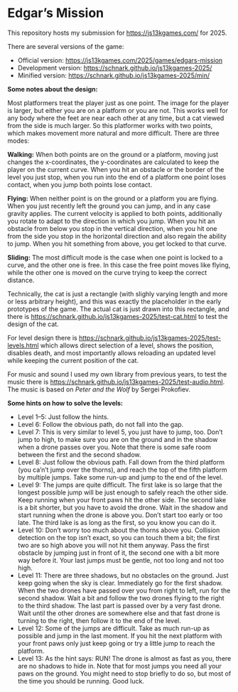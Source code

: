 # Edgar’s Mission

This repository hosts my submission for https://js13kgames.com/ for 2025.

There are several versions of the game:
* Official version: https://js13kgames.com/2025/games/edgars-mission
* Development version: https://schnark.github.io/js13kgames-2025/
* Minified version: https://schnark.github.io/js13kgames-2025/min/

**Some notes about the design:**

Most platformers treat the player just as one point. The image for the player is larger, but either you are on a platform or you are not. This works well for any body where the feet are near each other at any time, but a cat viewed from the side is much larger. So this platformer works with two points, which makes movement more natural and more difficult. There are three modes:

**Walking:** When both points are on the ground or a platform, moving just changes the x-coordinates, the y-coordinates are calculated to keep the player on the current curve. When you hit an obstacle or the border of the level you just stop, when you run into the end of a platform one point loses contact, when you jump both points lose contact.

**Flying:** When neither point is on the ground or a platform you are flying. When you just recently left the ground you can jump, and in any case gravity applies. The current velocity is applied to both points, additionally you rotate to adapt to the direction in which you jump. When you hit an obstacle from below you stop in the vertical direction, when you hit one from the side you stop in the horizontal direction and also regain the ability to jump. When you hit something from above, you get locked to that curve.

**Sliding:** The most difficult mode is the case when one point is locked to a curve, and the other one is free. In this case the free point moves like flying, while the other one is moved on the curve trying to keep the correct distance.

Technically, the cat is just a rectangle (with slighly varying length and more or less arbitrary height), and this was exactly the placeholder in the early prototypes of the game. The actual cat is just drawn into this rectangle, and there is https://schnark.github.io/js13kgames-2025/test-cat.html to test the design of the cat.

For level design there is https://schnark.github.io/js13kgames-2025/test-levels.html which allows direct selection of a level, shows the position, disables death, and most importantly allows reloading an updated level while keeping the current position of the cat.

For music and sound I used my own library from previous years, to test the music there is https://schnark.github.io/js13kgames-2025/test-audio.html. The music is based on <i>Peter and the Wolf</i> by Sergei Prokofiev.

**Some hints on how to solve the levels:**

* Level 1–5: Just follow the hints.
* Level 6: Follow the obvious path, do not fall into the gap.
* Level 7: This is very similar to level 5, you just have to jump, too. Don’t jump to high, to make sure you are on the ground and in the shadow when a drone passes over you. Note that there is some safe room between the first and the second shadow.
* Level 8: Just follow the obvious path. Fall down from the third platform (you ca’n’t jump over the thorns), and reach the top of the fifth platform by multiple jumps. Take some run-up and jump to the end of the level.
* Level 9: The jumps are quite difficult. The first lake is so large that the longest possible jump will be just enough to safely reach the other side. Keep running when your front paws hit the other side. The second lake is a bit shorter, but you have to avoid the drone. Wait in the shadow and start running when the drone is above you. Don’t start too early or too late. The third lake is as long as the first, so you know you can do it.
* Level 10: Don’t worry too much about the thorns above you. Collision detection on the top isn’t exact, so you can touch them a bit; the first two are so high above you will not hit them anyway. Pass the first obstacle by jumping just in front of it, the second one with a bit more way before it. Your last jumps must be gentle, not too long and not too high.
* Level 11: There are three shadows, but no obstacles on the ground. Just keep going when the sky is clear. Immediately go for the first shadow. When the two drones have passed over you from right to left, run for the second shadow. Wait a bit and follow the two drones flying to the right to the third shadow. The last part is passed over by a very fast drone. Wait until the other drones are somewhere else and that fast drone is turning to the right, then follow it to the end of the level.
* Level 12: Some of the jumps are difficult. Take as much run-up as possible and jump in the last moment. If you hit the next platform with your front paws only just keep going or try a little jump to reach the platform.
* Level 13: As the hint says: RUN! The drone is almost as fast as you, there are no shadows to hide in. Note that for most jumps you need all your paws on the ground. You might need to stop briefly to do so, but most of the time you should be running. Good luck.
